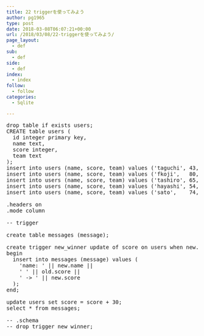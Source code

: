 ```yaml
---
title: 22 triggerを使ってみよう
author: pg1965
type: post
date: 2018-03-08T06:07:21+00:00
url: /2018/03/08/22-triggerを使ってみよう/
page_layout:
  - def
sub:
  - def
side:
  - def
index:
  - index
follow:
  - follow
categories:
  - Sqlite

---
```

<pre class="lang:tsql decode:true ">drop table if exists users;
CREATE table users (
  id integer primary key,
  name text,
  score integer,
  team text
);
insert into users (name, score, team) values ('taguchi', 43, 'team-A');
insert into users (name, score, team) values ('fkoji',   80, 'team-B');
insert into users (name, score, team) values ('tashiro', 65, 'team-B');
insert into users (name, score, team) values ('hayashi', 54, 'team-A');
insert into users (name, score, team) values ('sato',    74, 'team-C');

.headers on
.mode column

-- trigger

create table messages (message);

create trigger new_winner update of score on users when new.score &gt; 100
begin
  insert into messages (message) values (
    'name: ' || new.name ||
    ' ' || old.score ||
    ' -&gt; ' || new.score
  );
end;

update users set score = score + 30;
select * from messages;

-- .schema
-- drop trigger new_winner;</pre>

&nbsp;